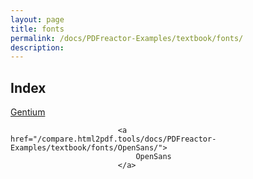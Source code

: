 ```yaml
---
layout: page
title: fonts
permalink: /docs/PDFreactor-Examples/textbook/fonts/
description: 
---
```


## Index
<div class="boxes">
                            <a href="/compare.html2pdf.tools/docs/PDFreactor-Examples/textbook/fonts/Gentium/">
                                Gentium
                            </a>

                            <a href="/compare.html2pdf.tools/docs/PDFreactor-Examples/textbook/fonts/OpenSans/">
                                OpenSans
                            </a>
</div>


